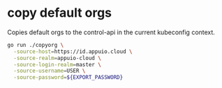 # copy default orgs

Copies default orgs to the control-api in the current kubeconfig context.

```sh
go run ./copyorg \
  -source-host=https://id.appuio.cloud \
  -source-realm=appuio-cloud \
  -source-login-realm=master \
  -source-username=USER \
  -source-password=${EXPORT_PASSWORD}
```
